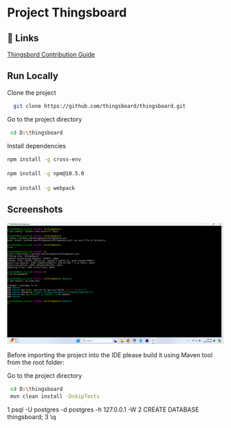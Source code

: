 
# Project Thingsboard

## 🔗 Links
[Thingsbord Contribution Guide](https://thingsboard.io/docs/user-guide/contribution/how-to-contribute/#:~:text=We%20are%20constantly%20looking%20for,(or%20something%20very%20similar).)


## Run Locally

Clone the project

```bash
  git clone https://github.com/thingsboard/thingsboard.git
```

Go to the project directory

```bash
 cd D:\thingsboard
```

Install dependencies

```bash
npm install -g cross-env 

npm install -g npm@10.5.0

npm install -g webpack 

```
## Screenshots

![App Screenshot](https://github.com/sushanth91/thingsboarderror/blob/main/1.png)

Before importing the project into the IDE please build it using Maven tool from the root folder:

Go to the project directory

```bash
 cd D:\thingsboard
 mvn clean install -DskipTests
```



1 psql -U postgres -d postgres -h 127.0.0.1 -W
2 CREATE DATABASE thingsboard;
3 \q

```bash
  
```







